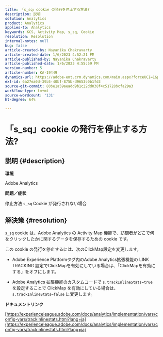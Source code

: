 ```yaml
---
title: 「s_sq」cookie の発行を停止する方法?
description: 説明
solution: Analytics
product: Analytics
applies-to: Analytics
keywords: KCS, Activity Map, s_sq, Cookie
resolution: Resolution
internal-notes: null
bug: false
article-created-by: Nayanika Chakravarty
article-created-date: 1/6/2023 4:52:21 PM
article-published-by: Nayanika Chakravarty
article-published-date: 1/6/2023 4:55:59 PM
version-number: 5
article-number: KA-19449
dynamics-url: https://adobe-ent.crm.dynamics.com/main.aspx?forceUCI=1&pagetype=entityrecord&etn=knowledgearticle&id=a8f5d877-e28d-ed11-81ac-6045bd006ce9
exl-id: 6a27ea0d-39b5-40bf-875b-d9653c0b1fd3
source-git-commit: 80be1a59aeadd9b1c22dd038f4c51728bcfa29a3
workflow-type: tm+mt
source-wordcount: '131'
ht-degree: 64%

---
```


# 「s_sq」cookie の発行を停止する方法?

## 説明 {#description}


<b>環境</b>

Adobe Analytics

<b>問題／症状</b>

停止方法 `s_sq` Cookie が発行されない場合


## 解決策 {#resolution}


`s_sq` cookie は、Adobe Analytics の Activity Map 機能で、訪問者がどこで何をクリックしたかに関するデータを保存するための cookie です。

この cookie の発行を停止するには、次のClickMap設定を変更します。

- Adobe Experience Platformタグ内のAdobe Analytics拡張機能の LINK TRACKING 設定でClickMapを有効にしている場合は、「ClickMapを有効にする」をオフにします。

- Adobe Analytics 拡張機能のカスタムコードで `s.trackInlineStats=true` を設定することで ClickMap を有効にしている場合は、`s.trackInlineStats=false` に変更します。

<b>ドキュメントリンク</b>

[https://experienceleague.adobe.com/docs/analytics/implementation/vars/config-vars/trackinlinestats.html?lang=ja](https://experienceleague.adobe.com/docs/analytics/implementation/vars/config-vars/trackinlinestats.html?lang=ja)
